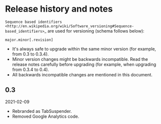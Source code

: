 # Release history and notes

`Sequence based identifiers
<http://en.wikipedia.org/wiki/Software_versioning#Sequence-based_identifiers>`_
are used for versioning (schema follows below):

```
major.minor[.revision]
```

- It's always safe to upgrade within the same minor version (for example, from
  0.3 to 0.3.4).
- Minor version changes might be backwards incompatible. Read the
  release notes carefully before upgrading (for example, when upgrading from
  0.3.4 to 0.4).
- All backwards incompatible changes are mentioned in this document.

## 0.3

2021-02-09

- Rebranded as TabSuspender.
- Removed Google Analytics code.
